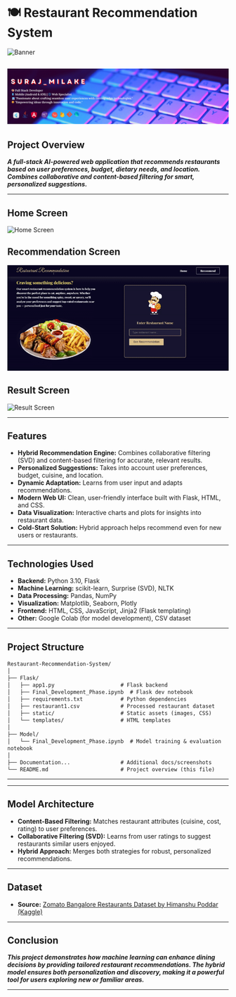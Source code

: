 # 🍽️ Restaurant Recommendation System

![Banner](https://img.shields.io/badge/AI%20Restaurant%20Recommender-Powered%20by%20ML-blueviolet?style=for-the-badge)

![Banner](https://github.com/MilakeSuraj/Tic_Tac_Toe_Game/blob/main/Beige%20Modern%20Elegant%20Personal%20LinkedIn%20Banner%20(1).png?raw=true)
---

## Project Overview

***A full-stack AI-powered web application that recommends restaurants based on user preferences, budget, dietary needs, and location. Combines collaborative and content-based filtering for smart, personalized suggestions.***

---

## Home Screen

![Home Screen](https://raw.githubusercontent.com/MilakeSuraj/Restaurant-recommendation-System/main/Screenshots/homeScreen.gif)


## Recommendation Screen

![Recommendation Screen](https://raw.githubusercontent.com/MilakeSuraj/Restaurant-recommendation-System/main/Screenshots/RecommendationScreen.gif)

## Result Screen

![Result Screen](https://raw.githubusercontent.com/MilakeSuraj/Restaurant-recommendation-System/main/Screenshots/resultScreen.gif)





---

## Features

- **Hybrid Recommendation Engine:** Combines collaborative filtering (SVD) and content-based filtering for accurate, relevant results.
- **Personalized Suggestions:** Takes into account user preferences, budget, cuisine, and location.
- **Dynamic Adaptation:** Learns from user input and adapts recommendations.
- **Modern Web UI:** Clean, user-friendly interface built with Flask, HTML, and CSS.
- **Data Visualization:** Interactive charts and plots for insights into restaurant data.
- **Cold-Start Solution:** Hybrid approach helps recommend even for new users or restaurants.

---

## Technologies Used

- **Backend:** Python 3.10, Flask
- **Machine Learning:** scikit-learn, Surprise (SVD), NLTK
- **Data Processing:** Pandas, NumPy
- **Visualization:** Matplotlib, Seaborn, Plotly
- **Frontend:** HTML, CSS, JavaScript, Jinja2 (Flask templating)
- **Other:** Google Colab (for model development), CSV dataset

---

## Project Structure

```
Restaurant-Recommendation-System/
│
├── Flask/
│   ├── app1.py                     # Flask backend
│   ├── Final_Development_Phase.ipynb  # Flask dev notebook
│   ├── requirements.txt            # Python dependencies
│   ├── restaurant1.csv             # Processed restaurant dataset
│   ├── static/                     # Static assets (images, CSS)
│   └── templates/                  # HTML templates
│
├── Model/
│   └── Final_Development_Phase.ipynb  # Model training & evaluation notebook
│
├── Documentation...                # Additional docs/screenshots
└── README.md                       # Project overview (this file)
```

---



---

## Model Architecture

- **Content-Based Filtering:** Matches restaurant attributes (cuisine, cost, rating) to user preferences.
- **Collaborative Filtering (SVD):** Learns from user ratings to suggest restaurants similar users enjoyed.
- **Hybrid Approach:** Merges both strategies for robust, personalized recommendations.

---

## Dataset

- **Source:** [Zomato Bangalore Restaurants Dataset by Himanshu Poddar (Kaggle)](https://www.kaggle.com/datasets/himanshupoddar/zomato-bangalore-restaurants)

---

## Conclusion

***This project demonstrates how machine learning can enhance dining decisions by providing tailored restaurant recommendations. The hybrid model ensures both personalization and discovery, making it a powerful tool for users exploring new or familiar areas.***

---
